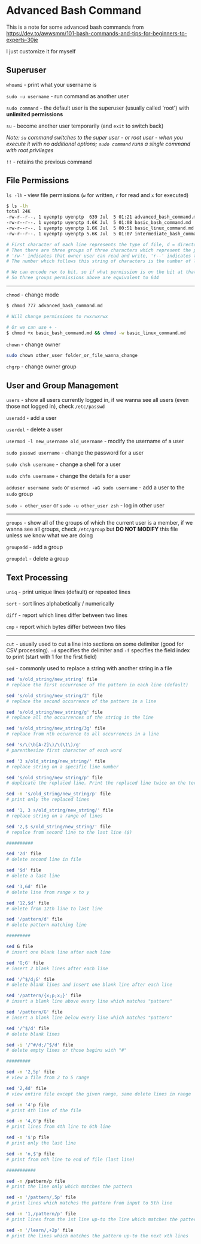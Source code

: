 # Advanced Bash Command

This is a note for some advanced bash commands from https://dev.to/awwsmm/101-bash-commands-and-tips-for-beginners-to-experts-30je

I just customize it for myself

## Superuser

`whoami` - print what your username is

`sudo -u username` - run command as another user

`sudo command` - the default user is the superuser (usually called 'root') with **unlimited permissions**

`su` - become another user temporarily (and `exit` to switch back)

*Note: `su` command switches to the super user - or root user - when you execute it with no additional options; `sudo command` runs a single command with root privileges*

`!!` - retains the previous command

## File Permissions

`ls -lh` - view file permissions (`w` for written, `r` for read and `x` for executed)

```bash
$ ls -lh
total 24K
-rw-r--r--. 1 uyenptp uyenptp  639 Jul  5 01:21 advanced_bash_command.md
-rw-r--r--. 1 uyenptp uyenptp 4.6K Jul  5 01:08 basic_bash_command.md
-rw-r--r--. 1 uyenptp uyenptp 1.6K Jul  5 00:51 basic_linux_command.md
-rw-r--r--. 1 uyenptp uyenptp 5.6K Jul  5 01:07 intermediate_bash_command.md

# First character of each line represents the type of file, d = directory, l = link, - = regular file and so on
# Then there are three groups of three characters which represent the permissions held by the user (u) who owns the file, the permissions held by the group (g) which owns the file, and the permissions held any other (o) users.
# 'rw-' indicates that owner user can read and write, 'r--' indicates that owner group can read only and 'r--' indicates that other user can also read only.
# The number which follows this string of characters is the number of links in the file system to that file (1 above).

# We can encode rwx to bit, so if what permission is on the bit at that position will turn on 1. For example: rw- --> 110 (6), r-x --> 101 (5), rwx --> 111 (7)
# So three groups permissions above are equivalent to 644
```

---

`chmod` - change mode

```bash
$ chmod 777 advanced_bash_command.md

# Will change permissions to rwxrwxrwx

# Or we can use + -
$ chmod +x basic_bash_command.md && chmod -w basic_linux_command.md
```

`chown` - change owner

```bash
sudo chown other_user folder_or_file_wanna_change
```

`chgrp` - change owner group

## User and Group Management

`users` - show all users currently logged in, if we wanna see all users (even those not logged in), check `/etc/passwd`

`useradd` - add a user

`userdel` - delete a user

`usermod -l new_username old_username` - modify the username of a user

`sudo passwd username` - change the password for a user

`sudo chsh username` - change a shell for a user

`sudo chfn username` - change the details for a user

`adduser username sudo` or `usermod -aG sudo username` - add a user to the `sudo` group

`sudo - other_user` or `sudo -u other_user zsh` - log in other user

---

`groups` - show all of the groups of which the current user is a member, if we wanna see all groups, check `/etc/group` but **DO NOT MODIFY** this file unless we know what we are doing

`groupadd` - add a group

`groupdel` - delete a group

## Text Processing

`uniq` - print unique lines (default) or repeated lines

`sort` - sort lines alphabetically / numerically

`diff` - report which lines differ between two lines

`cmp` - report which bytes differ between two files

---

`cut` - usually used to cut a line into sections on some delimiter (good for CSV processing). `-d` specifies the delimiter and `-f` specifies the field index to print (start with 1 for the first field)

`sed` - commonly used to replace a string with another string in a file

```bash
sed 's/old_string/new_string' file
# replace the first occurrence of the pattern in each line (default)

sed 's/old_string/new_string/2' file
# replace the second occurrence of the pattern in a line

sed 's/old_string/new_string/g' file
# replace all the occurrences of the string in the line

sed 's/old_string/new_string/3g' file
# replace from nth occurence to all occurrences in a line

sed 's/\(\b[A-Z]\)/\(\1\)/g'
# parenthesize first character of each word

sed '3 s/old_string/new_string/' file
# replace string on a specific line number

sed 's/old_string/new_string/p' file
# duplicate the replaced line. Print the replaced line twice on the terminal. If a line does not have the search pattern and is not replaced, the print that line only once

sed -n 's/old_string/new_string/p' file
# print only the replaced lines

sed '1, 3 s/old_string/new_string/' file
# replace string on a range of lines

sed '2,$ s/old_string/new_string/' file
# repalce from second line to the last line ($)

##########

sed '2d' file
# delete second line in file

sed '$d' file
# delete a last line

sed '3,6d' file
# delete line from range x to y

sed '12,$d' file
# delete from 12th line to last line

sed '/pattern/d' file
# delete pattern matching line

#########

sed G file
# insert one blank line after each line

sed 'G;G' file
# insert 2 blank lines after each line

sed '/^$/d;G' file
# delete blank lines and insert one blank line after each line

sed '/pattern/{x;p;x;}' file
# insert a blank line above every line which matches "pattern"

sed '/pattern/G' file
# insert a blank line below every line which matches "pattern"

sed '/^$/d' file
# delete blank lines

sed -i '/^#/d;/^$/d' file
# delete empty lines or those begins with "#"

#########

sed -n '2,5p' file
# view a file from 2 to 5 range

sed '2,4d' file
# view entire file except the given range, same delete lines in range

sed -n '4'p file
# print 4th line of the file

sed -n '4,6'p file
# print lines from 4th line to 6th line

sed -n '$'p file
# print only the last line

sed -n 'n,$'p file
# print from nth line to end of file (last line)

###########

sed -n /pattern/p file
# print the line only which matches the pattern

sed -n '/pattern/,5p' file
# print lines which matches the pattern from input to 5th line

sed -n '1,/pattern/p' file
# print lines from the 1st line up-to the line which matches the pattern

sed -n '/learn/,+2p' file
# print the lines which matches the pattern up-to the next xth lines
```


